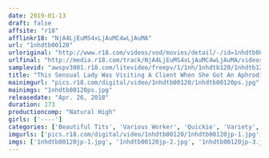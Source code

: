 ```yaml
---
date: 2019-01-13
draft: false
affsite: "r18"
afflinkr18: "NjA4LjEuMS4xLjAuMC4wLjAuMA"
url: "1nhdtb00120"
urloriginal: "http://www.r18.com/videos/vod/movies/detail/-/id=1nhdtb00120"
urlfinal: "http://media.r18.com/track/NjA4LjEuMS4xLjAuMC4wLjAuMA/videos/vod/movies/detail/-/id=1nhdtb00120"
samplevid: "awspv3001.r18.com/litevideo/freepv/1/1nh/1nhdtb120/1nhdtb120_dmb_w.mp4"
title: "This Sensual Lady Was Visiting A Client When She Got An Aphrodisiac-Laced Cock Pumped Into Her Pussy For Some Quickie Sex, And Although She Resisted, Her Ecstasy Was Unstoppable A Pizza Delivery Girl, A Traveling Yoga Instructor, A Delivery Girl, A Housecleaning Services Lady, A Life Insurance Sales Lady"
mainimgurl: "pics.r18.com/digital/video/1nhdtb00120/1nhdtb00120ps.jpg"
mainimgs: "1nhdtb00120ps.jpg"
releasedate: "Apr. 26, 2018"
duration: 173
productioncomp: "Natural High"
girls: ['----']
categories: ['Beautiful Tits', 'Various Worker', 'Quickie', 'Variety', 'Substance Use', 'Deep Throat', 'Hi-Def']
imgurls: ['pics.r18.com/digital/video/1nhdtb00120/1nhdtb00120jp-1.jpg', 'pics.r18.com/digital/video/1nhdtb00120/1nhdtb00120jp-2.jpg', 'pics.r18.com/digital/video/1nhdtb00120/1nhdtb00120jp-3.jpg', 'pics.r18.com/digital/video/1nhdtb00120/1nhdtb00120jp-4.jpg', 'pics.r18.com/digital/video/1nhdtb00120/1nhdtb00120jp-5.jpg', 'pics.r18.com/digital/video/1nhdtb00120/1nhdtb00120jp-6.jpg', 'pics.r18.com/digital/video/1nhdtb00120/1nhdtb00120jp-7.jpg', 'pics.r18.com/digital/video/1nhdtb00120/1nhdtb00120jp-8.jpg', 'pics.r18.com/digital/video/1nhdtb00120/1nhdtb00120jp-9.jpg', 'pics.r18.com/digital/video/1nhdtb00120/1nhdtb00120jp-10.jpg', 'pics.r18.com/digital/video/1nhdtb00120/1nhdtb00120jp-11.jpg', 'pics.r18.com/digital/video/1nhdtb00120/1nhdtb00120jp-12.jpg', 'pics.r18.com/digital/video/1nhdtb00120/1nhdtb00120jp-13.jpg', 'pics.r18.com/digital/video/1nhdtb00120/1nhdtb00120jp-14.jpg', 'pics.r18.com/digital/video/1nhdtb00120/1nhdtb00120jp-15.jpg', 'pics.r18.com/digital/video/1nhdtb00120/1nhdtb00120jp-16.jpg', 'pics.r18.com/digital/video/1nhdtb00120/1nhdtb00120jp-17.jpg', 'pics.r18.com/digital/video/1nhdtb00120/1nhdtb00120jp-18.jpg', 'pics.r18.com/digital/video/1nhdtb00120/1nhdtb00120jp-19.jpg', 'pics.r18.com/digital/video/1nhdtb00120/1nhdtb00120jp-20.jpg']
imgs: ['1nhdtb00120jp-1.jpg', '1nhdtb00120jp-2.jpg', '1nhdtb00120jp-3.jpg', '1nhdtb00120jp-4.jpg', '1nhdtb00120jp-5.jpg', '1nhdtb00120jp-6.jpg', '1nhdtb00120jp-7.jpg', '1nhdtb00120jp-8.jpg', '1nhdtb00120jp-9.jpg', '1nhdtb00120jp-10.jpg', '1nhdtb00120jp-11.jpg', '1nhdtb00120jp-12.jpg', '1nhdtb00120jp-13.jpg', '1nhdtb00120jp-14.jpg', '1nhdtb00120jp-15.jpg', '1nhdtb00120jp-16.jpg', '1nhdtb00120jp-17.jpg', '1nhdtb00120jp-18.jpg', '1nhdtb00120jp-19.jpg', '1nhdtb00120jp-20.jpg']
---
```

